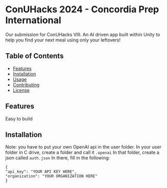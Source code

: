 # ConUHacks 2024 - Concordia Prep International

Our submission for ConUHacks VIII.
An AI driven app built within Unity to help you find your next meal using only your leftovers!

## Table of Contents

- [Features](#features)
- [Installation](#installation)
- [Usage](#usage)
- [Contributing](#contributing)
- [License](#license)

## Features

Easy to build


## Installation
Note: you have to put your own OpenAI api in the user folder.
In your user folder in C drive, create a folder and call it ```.openai```
In that folder, create a json called ```auth.json```
In there, fill in the following:
```
{
"api_key": "YOUR API KEY HERE",
"organization": "YOUR ORGANIZATION HERE"
}
```
